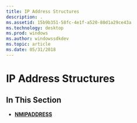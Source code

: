 ```yaml
---
title: IP Address Structures
description: .
ms.assetid: 15b9b351-58fc-4e1f-a520-80d1a29ce43a
ms.technology: desktop
ms.prod: windows
ms.author: windowssdkdev
ms.topic: article
ms.date: 05/31/2018
---
```


# IP Address Structures

## In This Section

-   [**NMIPADDRESS**](/windows/desktop/api/Commctrl/ns-commctrl-tagnmipaddress)

 

 




